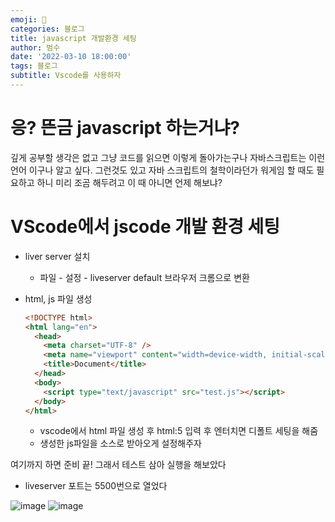 ```yaml
---
emoji: 🏃
categories: 블로그
title: javascript 개발환경 세팅
author: 범수
date: '2022-03-10 18:00:00'
tags: 블로그
subtitle: Vscode를 사용하자
---
```


# 응? 뜬금 javascript 하는거냐?

깊게 공부할 생각은 없고 그냥 코드를 읽으면 이렇게 돌아가는구나 자바스크립트는 이런 언어 이구나 알고 싶다. 그런것도 있고 자바 스크립트의 철학이라던가 워게임 할 때도 필요하고 하니 미리 조곰 해두려고 이 때 아니면 언제 해보냐?

# VScode에서 jscode 개발 환경 세팅

- liver server 설치
  - 파일 - 설정 - liveserver default 브라우저 크롬으로 변환
- html, js 파일 생성

  ```html
  <!DOCTYPE html>
  <html lang="en">
    <head>
      <meta charset="UTF-8" />
      <meta name="viewport" content="width=device-width, initial-scale=1.0" />
      <title>Document</title>
    </head>
    <body>
      <script type="text/javascript" src="test.js"></script>
    </body>
  </html>
  ```

  - vscode에서 html 파일 생성 후 html:5 입력 후 엔터치면 디폴트 세팅을 해줌
  - 생성한 js파일을 소스로 받아오게 설정해주자

여기까지 하면 준비 끝! 그래서 테스트 삼아 실행을 해보았다

- liveserver 포트는 5500번으로 열었다

![image](https://user-images.githubusercontent.com/37897508/81424405-db5f5e80-9190-11ea-8f3e-c72bd784ce67.png)
![image](https://user-images.githubusercontent.com/37897508/81424421-e5815d00-9190-11ea-9bdb-dd26cbc1cbb7.png)
